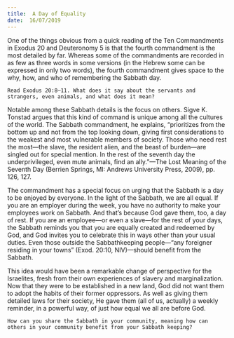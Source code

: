 ```yaml
---
title:  A Day of Equality
date:  16/07/2019
---
```


One of the things obvious from a quick reading of the Ten Commandments in Exodus 20 and Deuteronomy 5 is that the fourth commandment is the most detailed by far. Whereas some of the commandments are recorded in as few as three words in some versions (in the Hebrew some can be expressed in only two words), the fourth commandment gives space to the why, how, and who of remembering the Sabbath day.

`Read Exodus 20:8–11. What does it say about the servants and strangers, even animals, and what does it mean?`

Notable among these Sabbath details is the focus on others. Sigve K. Tonstad argues that this kind of command is unique among all the cultures of the world. The Sabbath commandment, he explains, “prioritizes from the bottom up and not from the top looking down, giving first considerations to the weakest and most vulnerable members of society. Those who need rest the most—the slave, the resident alien, and the beast of burden—are singled out for special mention. In the rest of the seventh day the underprivileged, even mute animals, find an ally.”—The Lost Meaning of the Seventh Day (Berrien Springs, MI: Andrews University Press, 2009), pp. 126, 127.

The commandment has a special focus on urging that the Sabbath is a day to be enjoyed by everyone. In the light of the Sabbath, we are all equal. If you are an employer during the week, you have no authority to make your employees work on Sabbath. And that’s because God gave them, too, a day of rest. If you are an employee—or even a slave—for the rest of your days, the Sabbath reminds you that you are equally created and redeemed by God, and God invites you to celebrate this in ways other than your usual duties. Even those outside the Sabbathkeeping people—“any foreigner residing in your towns” (Exod. 20:10, NIV)—should benefit from the Sabbath.

This idea would have been a remarkable change of perspective for the Israelites, fresh from their own experiences of slavery and marginalization. Now that they were to be established in a new land, God did not want them to adopt the habits of their former oppressors. As well as giving them detailed laws for their society, He gave them (all of us, actually) a weekly reminder, in a powerful way, of just how equal we all are before God.

`How can you share the Sabbath in your community, meaning how can others in your community benefit from your Sabbath keeping?`